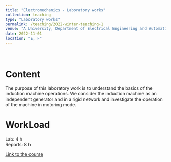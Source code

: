 ```yaml
---
title: "Electromechanics - Laboratory works"
collection: teaching
type: "Laboratory works"
permalink: /teaching/2022-winter-teaching-1
venue: "A University, Department of Electrical Engineering and Automation"
date: 2022-11-01
location: "E, F"
---
```


 \
Content
======
The purpose of this laboratory work is to understand the basics of the induction machine operations.
We consider the induction machine as an independent generator and in a rigid network and
investigate the operation of the machine in motoring mode.

WorkLoad
======
Lab: 4 h \
Reports: 8 h

[Link to the course](https://www.linkedin.com/in/taha-el-hajji-research-electric-machines/)

